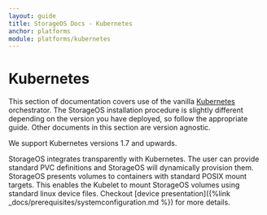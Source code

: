 ```yaml
---
layout: guide
title: StorageOS Docs - Kubernetes
anchor: platforms
module: platforms/kubernetes
---
```


# Kubernetes

This section of documentation covers use of the vanilla [Kubernetes](https://kubernetes.io/)
orchestrator. The StorageOS installation procedure is slightly different depending on the version
you have deployed, so follow the appropriate guide. Other documents in this section are version
agnostic.

We support Kubernetes versions 1.7 and upwards.

StorageOS integrates transparently with Kubernetes. The user can provide standard PVC definitions
and StorageOS will dynamically provision them. StorageOS presents volumes to containers with
standard POSIX mount targets. This enables the Kubelet to mount StorageOS volumes using standard
linux device files. Checkout [device presentation]({%link _docs/prerequisites/systemconfiguration.md
%}) for more details.
